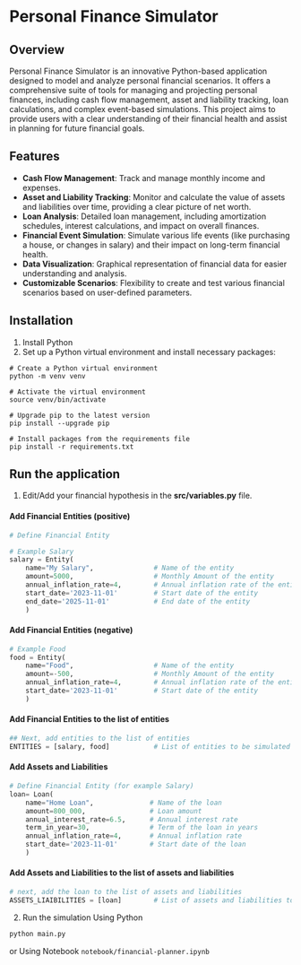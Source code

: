 # Personal Finance Simulator

## Overview

Personal Finance Simulator is an innovative Python-based application designed to model and analyze personal financial scenarios. It offers a comprehensive suite of tools for managing and projecting personal finances, including cash flow management, asset and liability tracking, loan calculations, and complex event-based simulations. This project aims to provide users with a clear understanding of their financial health and assist in planning for future financial goals.

## Features

- **Cash Flow Management**: Track and manage monthly income and expenses.
- **Asset and Liability Tracking**: Monitor and calculate the value of assets and liabilities over time, providing a clear picture of net worth.
- **Loan Analysis**: Detailed loan management, including amortization schedules, interest calculations, and impact on overall finances.
- **Financial Event Simulation**: Simulate various life events (like purchasing a house, or changes in salary) and their impact on long-term financial health.
- **Data Visualization**: Graphical representation of financial data for easier understanding and analysis.
- **Customizable Scenarios**: Flexibility to create and test various financial scenarios based on user-defined parameters.

## Installation
1. Install Python
2. Set up a Python virtual environment and install necessary packages:
```
# Create a Python virtual environment
python -m venv venv

# Activate the virtual environment
source venv/bin/activate

# Upgrade pip to the latest version
pip install --upgrade pip

# Install packages from the requirements file
pip install -r requirements.txt
```
## Run the application
1. Edit/Add your financial hypothesis in the **src/variables.py** file.
#### Add Financial Entities (positive)
```python
# Define Financial Entity 

# Example Salary
salary = Entity(
    name="My Salary",               # Name of the entity
    amount=5000,                    # Monthly Amount of the entity
    annual_inflation_rate=4,        # Annual inflation rate of the entity
    start_date='2023-11-01'         # Start date of the entity
    end_date='2025-11-01'           # End date of the entity
    )
```
#### Add Financial Entities (negative)
```python
# Example Food
food = Entity(
    name="Food",                    # Name of the entity
    amount=-500,                    # Monthly Amount of the entity
    annual_inflation_rate=4,        # Annual inflation rate of the entity
    start_date='2023-11-01'         # Start date of the entity
    )
```
#### Add Financial Entities to the list of entities
```python
## Next, add entities to the list of entities
ENTITIES = [salary, food]           # List of entities to be simulated
```

#### Add Assets and Liabilities
```python
# Define Financial Entity (for example Salary)
loan= Loan(
    name="Home Loan",              # Name of the loan
    amount=800_000,                # Loan amount
    annual_interest_rate=6.5,      # Annual interest rate
    term_in_year=30,               # Term of the loan in years
    annual_inflation_rate=4,       # Annual inflation rate
    start_date='2023-11-01'        # Start date of the loan
    )
```
#### Add Assets and Liabilities to the list of assets and liabilities
```python
# next, add the loan to the list of assets and liabilities
ASSETS_LIAIBILITIES = [loan]        # List of assets and liabilities to be simulated
```
2. Run the simulation
Using Python
```bash
python main.py
```
or
Using Notebook `notebook/financial-planner.ipynb`
